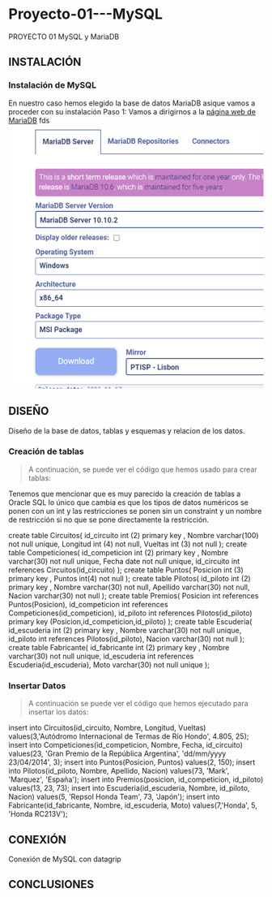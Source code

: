 # Proyecto-01---MySQL
PROYECTO 01 MySQL y MariaDB

## INSTALACIÓN

### Instalación de MySQL
En nuestro caso hemos elegido la base de datos MariaDB asique vamos a proceder con su instalación
Paso 1: 
Vamos a dirigirnos a la [página web de MariaDB](https://mariadb.org/download/?t=mariadb&p=mariadb&r=10.10.2&os=windows&cpu=x86_64&pkg=msi&m=ptisp) fds
![instalación](https://github.com/FranciscoMontillaSeco/Proyecto-01---MySQL/blob/main/Imagenes/Mariadb/1.png)


## DISEÑO

Diseño de la base de datos, tablas y esquemas y relacion de los datos.
### Creación de tablas 
> A continuación, se puede ver el código que hemos usado para crear tablas:

Tenemos que mencionar que es muy parecido la  creación de tablas a Oracle SQL lo único que cambia es  que los tipos de datos numéricos se ponen con un int  y las restricciones se ponen sin un constraint y un nombre de restricción si no que se pone directamente la restricción.

create table Circuitos(
   id_circuito int (2) primary key ,
   Nombre  varchar(100) not null unique,
   Longitud int (4) not null,
   Vueltas int (3) not null
);
create table Competiciones(
   id_competicion int (2) primary key ,
   Nombre  varchar(30) not null unique,
   Fecha date not null unique,
   id_circuito int references Circuitos(id_circuito)
);
create table Puntos(
   Posicion int (3) primary key ,
   Puntos int(4) not null
);
create table Pilotos(
   id_piloto int (2) primary key ,
   Nombre  varchar(30) not null,
   Apellido varchar(30) not null,
   Nacion varchar(30) not null
);
create table Premios(
    Posicion int references Puntos(Posicion),
    id_competicion int references Competiciones(id_competicion),
    id_piloto int references Pilotos(id_piloto)
    primary key (Posicion,id_competicion,id_piloto)
);
create table Escuderia(
   id_escuderia int (2) primary key ,
   Nombre  varchar(30) not null unique,
   id_piloto int references Pilotos(id_piloto),
   Nacion varchar(30) not null
);
create table Fabricante(
   id_fabricante int (2) primary key ,
   Nombre  varchar(30) not null unique,
   id_escuderia int references Escuderia(id_escuderia),
   Moto varchar(30) not null unique
);

### Insertar Datos
> A continuación se puede ver el código que hemos ejecutado para insertar los datos:

insert into Circuitos(id_circuito, Nombre, Longitud, Vueltas) values(3,'Autódromo Internacional de Termas de Río Hondo', 4.805, 25);
insert into Competiciones(id_competicion, Nombre, Fecha, id_circuito) values(23, 'Gran Premio de la República Argentina', 'dd/mm/yyyy 23/04/2014', 3);
insert into Puntos(Posicion, Puntos) values(2, 150);
insert into Pilotos(id_piloto, Nombre, Apellido, Nacion) values(73, 'Mark', 'Marquez', 'España');
insert into Premios(posicion, id_competicion, id_piloto) values(13, 23, 73);
insert into Escuderia(id_escuderia, Nombre, id_piloto, Nacion) values(5, 'Repsol Honda Team', 73, 'Japón');
insert into Fabricante(id_fabricante, Nombre, id_escuderia, Moto) values(7,'Honda', 5, 'Honda RC213V');

## CONEXIÓN

Conexión de MySQL con datagrip

## CONCLUSIONES

